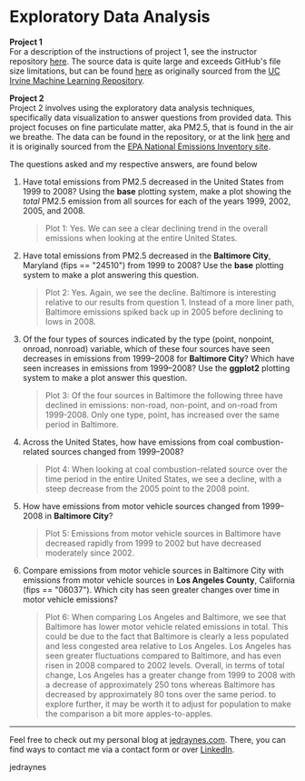 # Exploratory Data Analysis

**Project 1**  
For a description of the instructions of project 1, see the instructor repository [here](https://github.com/rdpeng/ExData_Plotting1). The source data is quite large and exceeds GitHub's file size limitations, but can be found [here](https://d396qusza40orc.cloudfront.net/exdata%2Fdata%2Fhousehold_power_consumption.zip) as originally sourced from the [UC Irvine Machine Learning Repository](http://archive.ics.uci.edu/ml/).

**Project 2**  
Project 2 involves using the exploratory data analysis techniques, specifically data visualization to answer questions from provided data. This project focuses on fine particulate matter, aka PM2.5, that is found in the air we breathe. The data can be found in the repository, or at the link [here](https://d396qusza40orc.cloudfront.net/exdata%2Fdata%2FNEI_data.zip) and it is originally sourced from the [EPA National Emissions Inventory site](https://www.epa.gov/technical-air-pollution-resources).

The questions asked and my respective answers, are found below

1. Have total emissions from PM2.5 decreased in the United States from 1999 to 2008? Using the **base** plotting system, make a plot showing the *total* PM2.5 emission from all sources for each of the years 1999, 2002, 2005, and 2008.

   > Plot 1: Yes. We can see a clear declining trend in the overall emissions when looking at the entire United States.

2. Have total emissions from PM2.5 decreased in the **Baltimore City**, Maryland (fips == "24510") from 1999 to 2008? Use the **base** plotting system to make a plot answering this question.

   > Plot 2: Yes. Again, we see the decline. Baltimore is interesting relative to our results from question 1. Instead of a more liner path, Baltimore emissions spiked back up in 2005 before declining to lows in 2008.

3. Of the four types of sources indicated by the type (point, nonpoint, onroad, nonroad) variable, which of these four sources have seen decreases in emissions from 1999–2008 for **Baltimore City**? Which have seen increases in emissions from 1999–2008? Use the **ggplot2** plotting system to make a plot answer this question.

   > Plot 3: Of the four sources in Baltimore the following three have declined in emissions: non-road, non-point, and on-road from 1999-2008. Only one type, point, has increased over the same period in Baltimore.

4. Across the United States, how have emissions from coal combustion-related sources changed from 1999–2008?

   >Plot 4: When looking at coal combustion-related source over the time period in the entire United States, we see a decline, with a steep decrease from the 2005 point to the 2008 point.

5. How have emissions from motor vehicle sources changed from 1999–2008 in **Baltimore City**?

   >Plot 5: Emissions from motor vehicle sources in Baltimore have decreased rapidly from 1999 to 2002 but have decreased moderately since 2002.

6. Compare emissions from motor vehicle sources in Baltimore City with emissions from motor vehicle sources in **Los Angeles County**, California (fips == "06037"). Which city has seen greater changes over time in motor vehicle emissions?

   >Plot 6: When comparing Los Angeles and Baltimore, we see that Baltimore has lower motor vehicle related emissions in total. This could be due to the fact that Baltimore is clearly a less populated and less congested area relative to Los Angeles. Los Angeles has seen greater fluctuations compared to Baltimore, and has even risen in 2008 compared to 2002 levels. Overall, in terms of total change, Los Angeles has a greater change from 1999 to 2008 with a decrease of approximately 250 tons whereas Baltimore has decreased by approximately 80 tons over the same period. to explore further, it may be worth it to adjust for population to make the comparison a bit more apples-to-apples.



---
Feel free to check out my personal blog at [jedraynes.com](https://www.jedraynes.com). There, you can find ways to contact me via a contact form or over [LinkedIn](https://www.linkedin.com/in/jedraynes/).

jedraynes
